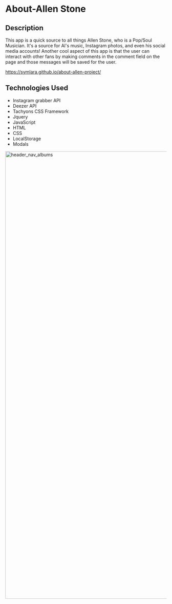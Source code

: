 # About-Allen Stone

## Description
 This app is a quick source to all things Allen Stone, who is a Pop/Soul Musician. It's a source for Al's music, Instagram photos, and even his social media accounts! Another cool aspect of this app is that the user can interact with other fans by making comments in the comment field on the page and those messages will be saved for the user. 
 
 https://symlara.github.io/about-allen-project/
 
 ## Technologies Used
 
 * Instagram grabber API 
 * Deezer API 
 * Tachyons CSS Framework
 * Jquery 
 * JavaScript 
 * HTML
 * CSS
 * LocalStorage
 * Modals
 
<img width="1395" alt="header_nav_albums" src="https://user-images.githubusercontent.com/40181569/107162974-6235a780-696c-11eb-88c1-1435f633ef19.png">
